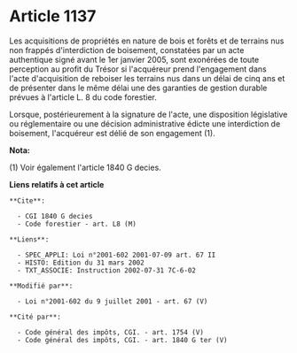 # Article 1137

Les acquisitions de propriétés en nature de bois et forêts et de terrains nus non frappés d'interdiction de boisement,
constatées par un acte authentique signé avant le 1er janvier 2005, sont exonérées de toute perception au profit du Trésor si
l'acquéreur prend l'engagement dans l'acte d'acquisition de reboiser les terrains nus dans un délai de cinq ans et de
présenter dans le même délai une des garanties de gestion durable prévues à l'article L. 8 du code forestier.

Lorsque, postérieurement à la signature de l'acte, une disposition législative ou réglementaire ou une décision
administrative édicte une interdiction de boisement, l'acquéreur est délié de son engagement (1).

**Nota:**

(1) Voir également l'article 1840 G decies.

**Liens relatifs à cet article**

	**Cite**:

	  - CGI 1840 G decies
	  - Code forestier - art. L8 (M)

	**Liens**:

	  - SPEC_APPLI: Loi n°2001-602 2001-07-09 art. 67 II
	  - HISTO: Edition du 31 mars 2002
	  - TXT_ASSOCIE: Instruction 2002-07-31 7C-6-02

	**Modifié par**:

	  - Loi n°2001-602 du 9 juillet 2001 - art. 67 (V)

	**Cité par**:

	  - Code général des impôts, CGI. - art. 1754 (V)
	  - Code général des impôts, CGI. - art. 1840 G ter (V)
